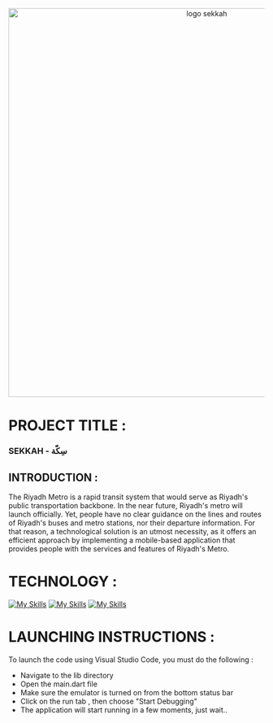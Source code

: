 <p align="center">
  <img width="765" alt="logo sekkah" src="https://user-images.githubusercontent.com/98522684/200179526-b73ca9f7-7ded-4471-8b99-a56b6bec6e5e.png">
</p>


<h1> PROJECT TITLE : </h1> 
<h3>SEKKAH - سِكّة </h3>


## INTRODUCTION : 

 The Riyadh Metro is a rapid transit system that would serve as Riyadh's public transportation backbone. In the near future, Riyadh's metro will launch officially. Yet, people have no clear guidance on the lines and routes of Riyadh's buses and metro stations, nor their departure information. For that reason, a technological solution is an utmost necessity, as it offers an efficient approach by implementing a mobile-based application that provides people with the services and features of Riyadh's Metro.


# TECHNOLOGY :
[![My Skills](https://skillicons.dev/icons?i=flutter,dart&theme=light)](https://skillicons.dev)
[![My Skills](https://skillicons.dev/icons?i=firebase&theme=light)](https://skillicons.dev)
[![My Skills](https://skillicons.dev/icons?i=figmae&theme=light)](https://skillicons.dev)



# LAUNCHING INSTRUCTIONS : 

 To launch the code using Visual Studio Code, you must do the following : 

 - Navigate to the lib directory
 - Open the main.dart file
 - Make sure the emulator is turned on from the bottom status bar
 - Click on the run tab , then choose "Start Debugging"
 - The application will start running in a few moments, just wait..
  



